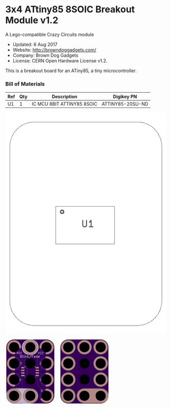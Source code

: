 <!--- start title --->
# 3x4 ATtiny85 8SOIC Breakout Module v1.2
A Lego-compatible Crazy Circuits module

- Updated: 6 Aug 2017
- Website: http://browndoggadgets.com/
- Company: Brown Dog Gadgets
- License: CERN Open Hardware License v1.2.
<!--- end title --->

This is a breakout board for an ATiny85, a tiny microcontroller. 

<!--- bom start --->
### Bill of Materials

|Ref|Qty|Description|Digikey PN|
|---|---|-----------|------|
|U1|1|IC MCU 8BIT ATTINY85 8SOIC|ATTINY85-20SU-ND|


<!--- bom end --->
![Assembly Diagram](assembly.png)

![Gerber Preview](preview.png)

